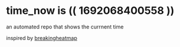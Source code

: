 # time_now is (( 1692068400558 ))

an automated repo that shows the currnent time

inspired by [breakingheatmap](https://github.com/breakingheatmap/breakingheatmap)